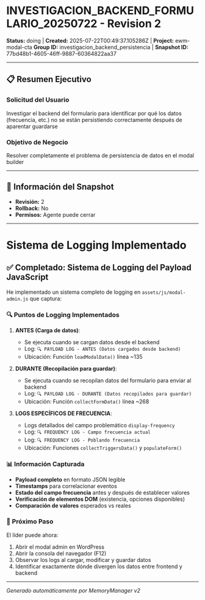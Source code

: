 # INVESTIGACION_BACKEND_FORMULARIO_20250722 - Revision 2

**Status:** doing | **Created:** 2025-07-22T00:49:37.105286Z | **Project:** ewm-modal-cta
**Group ID:** investigacion_backend_persistencia | **Snapshot ID:** 77bd48b1-4605-46ff-9887-60364822aa37

---

## 📋 Resumen Ejecutivo
### Solicitud del Usuario
Investigar el backend del formulario para identificar por qué los datos (frecuencia, etc.) no se están persistiendo correctamente después de aparentar guardarse

### Objetivo de Negocio
Resolver completamente el problema de persistencia de datos en el modal builder

---

## 🔧 Información del Snapshot
- **Revisión:** 2
- **Rollback:** No
- **Permisos:** Agente puede cerrar

---

# Sistema de Logging Implementado

## ✅ Completado: Sistema de Logging del Payload JavaScript

He implementado un sistema completo de logging en `assets/js/modal-admin.js` que captura:

### 🔍 Puntos de Logging Implementados

1. **ANTES (Carga de datos)**:
   - Se ejecuta cuando se cargan datos desde el backend
   - Log: `🔍 PAYLOAD LOG - ANTES (Datos cargados desde backend)`
   - Ubicación: Función `loadModalData()` línea ~135

2. **DURANTE (Recopilación para guardar)**:
   - Se ejecuta cuando se recopilan datos del formulario para enviar al backend
   - Log: `🔍 PAYLOAD LOG - DURANTE (Datos recopilados para guardar)`
   - Ubicación: Función `collectFormData()` línea ~268

3. **LOGS ESPECÍFICOS DE FRECUENCIA**:
   - Logs detallados del campo problemático `display-frequency`
   - Log: `🔍 FREQUENCY LOG - Campo frecuencia actual`
   - Log: `🔍 FREQUENCY LOG - Poblando frecuencia`
   - Ubicación: Funciones `collectTriggersData()` y `populateForm()`

### 📊 Información Capturada

- **Payload completo** en formato JSON legible
- **Timestamps** para correlacionar eventos
- **Estado del campo frecuencia** antes y después de establecer valores
- **Verificación de elementos DOM** (existencia, opciones disponibles)
- **Comparación de valores** esperados vs reales

### 🎯 Próximo Paso

El líder puede ahora:
1. Abrir el modal admin en WordPress
2. Abrir la consola del navegador (F12)
3. Observar los logs al cargar, modificar y guardar datos
4. Identificar exactamente dónde divergen los datos entre frontend y backend

---

*Generado automáticamente por MemoryManager v2*
